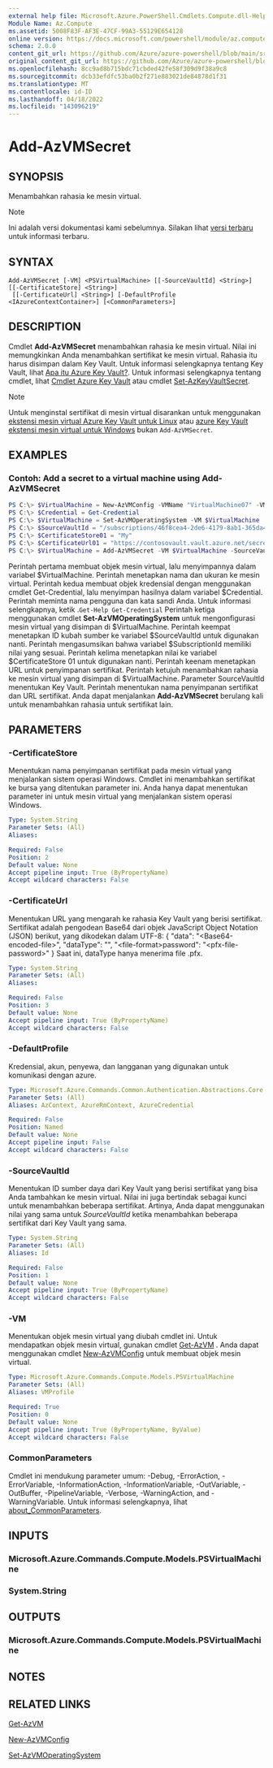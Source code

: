 ```yaml
---
external help file: Microsoft.Azure.PowerShell.Cmdlets.Compute.dll-Help.xml
Module Name: Az.Compute
ms.assetid: 5008F83F-AF3E-47CF-99A3-55129E654128
online version: https://docs.microsoft.com/powershell/module/az.compute/add-azvmsecret
schema: 2.0.0
content_git_url: https://github.com/Azure/azure-powershell/blob/main/src/Compute/Compute/help/Add-AzVMSecret.md
original_content_git_url: https://github.com/Azure/azure-powershell/blob/main/src/Compute/Compute/help/Add-AzVMSecret.md
ms.openlocfilehash: 8cc9ad8b715bdc71cbded42fe58f309d9f38a9c8
ms.sourcegitcommit: dcb33efdfc53ba0b2f271e883021de84878d1f31
ms.translationtype: MT
ms.contentlocale: id-ID
ms.lasthandoff: 04/18/2022
ms.locfileid: "143096219"
---
```

# Add-AzVMSecret

## SYNOPSIS
Menambahkan rahasia ke mesin virtual.

> [!NOTE]
>Ini adalah versi dokumentasi kami sebelumnya. Silakan lihat [versi terbaru](/powershell/module/az.compute/add-azvmsecret) untuk informasi terbaru.

## SYNTAX

```
Add-AzVMSecret [-VM] <PSVirtualMachine> [[-SourceVaultId] <String>] [[-CertificateStore] <String>]
 [[-CertificateUrl] <String>] [-DefaultProfile <IAzureContextContainer>] [<CommonParameters>]
```

## DESCRIPTION

Cmdlet **Add-AzVMSecret** menambahkan rahasia ke mesin virtual.
Nilai ini memungkinkan Anda menambahkan sertifikat ke mesin virtual.
Rahasia itu harus disimpan dalam Key Vault.
Untuk informasi selengkapnya tentang Key Vault, lihat [Apa itu Azure Key Vault?](https://azure.microsoft.com/documentation/articles/key-vault-whatis/).
Untuk informasi selengkapnya tentang cmdlet, lihat [Cmdlet Azure Key Vault](/powershell/module/az.keyvault) atau cmdlet [Set-AzKeyVaultSecret](/powershell/module/az.keyvault/set-azkeyvaultsecret).

> [!NOTE] 
> Untuk menginstal sertifikat di mesin virtual disarankan untuk menggunakan [ekstensi mesin virtual Azure Key Vault untuk Linux](https://docs.microsoft.com/azure/virtual-machines/extensions/key-vault-linux) atau [azure Key Vault ekstensi mesin virtual untuk Windows](https://docs.microsoft.com/azure/virtual-machines/extensions/key-vault-windows) bukan `Add-AzVMSecret`.

## EXAMPLES

### Contoh: Add a secret to a virtual machine using Add-AzVMSecret
```powershell
PS C:\> $VirtualMachine = New-AzVMConfig -VMName "VirtualMachine07" -VMSize "Standard_A1" -AvailabilitySetID $AvailabilitySet.Id
PS C:\> $Credential = Get-Credential
PS C:\> $VirtualMachine = Set-AzVMOperatingSystem -VM $VirtualMachine  -Windows -ComputerName "Contoso26" -Credential $Credential
PS C:\> $SourceVaultId = "/subscriptions/46f8cea4-2de6-4179-8ab1-365da4211af4/resourceGroups/vault/providers/Microsoft.KeyVault/vaults/keyvault"
PS C:\> $CertificateStore01 = "My"
PS C:\> $CertificateUrl01 = "https://contosovault.vault.azure.net/secrets/514ceb769c984379a7e0230bdd703272"
PS C:\> $VirtualMachine = Add-AzVMSecret -VM $VirtualMachine -SourceVaultId $SourceVaultId -CertificateStore $CertificateStore01 -CertificateUrl $CertificateUrl01
```

Perintah pertama membuat objek mesin virtual, lalu menyimpannya dalam variabel $VirtualMachine.
Perintah menetapkan nama dan ukuran ke mesin virtual.
Perintah kedua membuat objek kredensial dengan menggunakan cmdlet Get-Credential, lalu menyimpan hasilnya dalam variabel $Credential.
Perintah meminta nama pengguna dan kata sandi Anda.
Untuk informasi selengkapnya, ketik .`Get-Help Get-Credential`
Perintah ketiga menggunakan cmdlet **Set-AzVMOperatingSystem** untuk mengonfigurasi mesin virtual yang disimpan di $VirtualMachine.
Perintah keempat menetapkan ID kubah sumber ke variabel $SourceVaultId untuk digunakan nanti.
Perintah mengasumsikan bahwa variabel $SubscriptionId memiliki nilai yang sesuai.
Perintah kelima menetapkan nilai ke variabel $CertificateStore 01 untuk digunakan nanti.
Perintah keenam menetapkan URL untuk penyimpanan sertifikat.
Perintah ketujuh menambahkan rahasia ke mesin virtual yang disimpan di $VirtualMachine.
Parameter SourceVaultId menentukan Key Vault.
Perintah menentukan nama penyimpanan sertifikat dan URL sertifikat.
Anda dapat menjalankan **Add-AzVMSecret** berulang kali untuk menambahkan rahasia untuk sertifikat lain.

## PARAMETERS

### -CertificateStore
Menentukan nama penyimpanan sertifikat pada mesin virtual yang menjalankan sistem operasi Windows.
Cmdlet ini menambahkan sertifikat ke bursa yang ditentukan parameter ini.
Anda hanya dapat menentukan parameter ini untuk mesin virtual yang menjalankan sistem operasi Windows.

```yaml
Type: System.String
Parameter Sets: (All)
Aliases:

Required: False
Position: 2
Default value: None
Accept pipeline input: True (ByPropertyName)
Accept wildcard characters: False
```

### -CertificateUrl
Menentukan URL yang mengarah ke rahasia Key Vault yang berisi sertifikat.
Sertifikat adalah pengodean Base64 dari objek JavaScript Object Notation (JSON) berikut, yang dikodekan dalam UTF-8: { "data": "\<Base64-encoded-file\>", "dataType": "", "\<file-format\>password": "\<pfx-file-password\>" } Saat ini, dataType hanya menerima file .pfx.

```yaml
Type: System.String
Parameter Sets: (All)
Aliases:

Required: False
Position: 3
Default value: None
Accept pipeline input: True (ByPropertyName)
Accept wildcard characters: False
```

### -DefaultProfile
Kredensial, akun, penyewa, dan langganan yang digunakan untuk komunikasi dengan azure.

```yaml
Type: Microsoft.Azure.Commands.Common.Authentication.Abstractions.Core.IAzureContextContainer
Parameter Sets: (All)
Aliases: AzContext, AzureRmContext, AzureCredential

Required: False
Position: Named
Default value: None
Accept pipeline input: False
Accept wildcard characters: False
```

### -SourceVaultId
Menentukan ID sumber daya dari Key Vault yang berisi sertifikat yang bisa Anda tambahkan ke mesin virtual.
Nilai ini juga bertindak sebagai kunci untuk menambahkan beberapa sertifikat.
Artinya, Anda dapat menggunakan nilai yang sama untuk *SourceVaultId* ketika menambahkan beberapa sertifikat dari Key Vault yang sama.

```yaml
Type: System.String
Parameter Sets: (All)
Aliases: Id

Required: False
Position: 1
Default value: None
Accept pipeline input: True (ByPropertyName)
Accept wildcard characters: False
```

### -VM
Menentukan objek mesin virtual yang diubah cmdlet ini.
Untuk mendapatkan objek mesin virtual, gunakan cmdlet [Get-AzVM](./Get-AzVM.md) .
Anda dapat menggunakan cmdlet [New-AzVMConfig](./New-AzVMConfig.md) untuk membuat objek mesin virtual.

```yaml
Type: Microsoft.Azure.Commands.Compute.Models.PSVirtualMachine
Parameter Sets: (All)
Aliases: VMProfile

Required: True
Position: 0
Default value: None
Accept pipeline input: True (ByPropertyName, ByValue)
Accept wildcard characters: False
```

### CommonParameters
Cmdlet ini mendukung parameter umum: -Debug, -ErrorAction, -ErrorVariable, -InformationAction, -InformationVariable, -OutVariable, -OutBuffer, -PipelineVariable, -Verbose, -WarningAction, and -WarningVariable. Untuk informasi selengkapnya, lihat [about_CommonParameters](http://go.microsoft.com/fwlink/?LinkID=113216).

## INPUTS

### Microsoft.Azure.Commands.Compute.Models.PSVirtualMachine

### System.String

## OUTPUTS

### Microsoft.Azure.Commands.Compute.Models.PSVirtualMachine

## NOTES

## RELATED LINKS

[Get-AzVM](./Get-AzVM.md)

[New-AzVMConfig](./New-AzVMConfig.md)

[Set-AzVMOperatingSystem](./Set-AzVMOperatingSystem.md)
